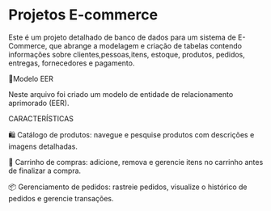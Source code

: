 # Projetos E-commerce
Este é um projeto detalhado de banco de dados para um sistema de E-Commerce, que abrange a modelagem e criação de tabelas contendo informações sobre clientes,pessoas,itens, estoque, produtos, pedidos, entregas, fornecedores e pagamento.

  📁Modelo EER
  
Neste arquivo foi criado um modelo de entidade de relacionamento aprimorado (EER).

  CARACTERÍSTICAS

🛍️ Catálogo de produtos: navegue e pesquise produtos com descrições e imagens detalhadas.

🛒 Carrinho de compras: adicione, remova e gerencie itens no carrinho antes de finalizar a compra.

📦 Gerenciamento de pedidos: rastreie pedidos, visualize o histórico de pedidos e gerencie transações.
